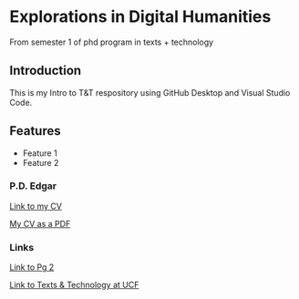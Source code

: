 # Explorations in Digital Humanities
From semester 1 of phd program in texts + technology
 
## Introduction 

This is my Intro to T&T respository using GitHub Desktop and Visual Studio Code. 

## Features 
- Feature 1 
- Feature 2

### P.D. Edgar 

[Link to my CV](PDEdgarCV.md)

[My CV as a PDF]()

### Links
[Link to Pg 2](pg2.md)

[Link to Texts & Technology at UCF](https://cah.ucf.edu/textstech/)

